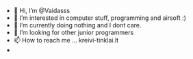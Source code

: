 - 👋 Hi, I’m @Vaidasss 
- 👀 I’m interested in computer stuff, programming and airsoft :)
- 🌱 I’m currently doing nothing and I dont care. 
- 💞️ I’m looking for other junior programmers
- 📫 How to reach me ... kreivi-tinklai.lt
- 

<!---
Vaidasss/Vaidasss is a ✨ special ✨ repository because its `README.md` (this file) appears on your GitHub profile.
You can click the Preview link to take a look at your changes.
--->
